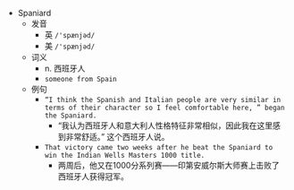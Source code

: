 - Spaniard
  - 发音
    - 英 `/'spænjəd/`
    - 美 `/'spænjəd/`
  - 词义
    - n. 西班牙人
    - `someone from Spain`
  - 例句
    - `“I think the Spanish and Italian people are very similar in terms of their character so I feel comfortable here, ” began the Spaniard.`
      - “我认为西班牙人和意大利人性格特征非常相似，因此我在这里感到非常舒适。” 这个西班牙人说。
    - `That victory came two weeks after he beat the Spaniard to win the Indian Wells Masters 1000 title.`
      - 两周后，他又在1000分系列赛——印第安威尔斯大师赛上击败了西班牙人获得冠军。

